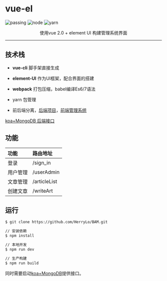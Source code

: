 # vue-el

![passing](https://img.shields.io/badge/build-passing-brightgreen.svg)
![node](https://img.shields.io/badge/node-8.11.1-green.svg)
![yarn](https://img.shields.io/badge/yarn-1.12.3-green.svg)

<p align="center">
  使用vue 2.0 + element UI 构建管理系统界面
</p>

---

## 技术栈
  * **vue-cli** 脚手架直接生成
  
  * **element-UI** 作为UI框架，配合界面的搭建
  
  * **webpack** 打包压缩，babel编译Es6/7语法
  
  * yarn 包管理
  
  * 前后端分离，[后端项目](https://github.com/HerryLo/koa-mongoDB.git)，[前端管理系统](https://github.com/HerryLo/vue-Bam)
  
[koa+MongoDB 后端接口](https://github.com/HerryLo/koa-mongoDB.git)

## 功能
| 功能 |  路由地址 |
|:------|:-------|
|登录    | /sign_in   | 
|用户管理 | /userAdmin |
|文章管理 | /articleList |
|创建文章 | /writeArt |

## 运行

``` bash
$ git clone https://github.com/HerryLo/BAM.git

// 安装依赖
$ npm install 

// 本地开发
$ npm run dev 

// 生产构建
$ npm run build
```

同时需要启动[koa+MongoDB](https://github.com/HerryLo/koa-mongoDB.git)提供接口。
